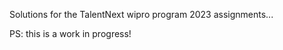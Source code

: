 Solutions for the TalentNext wipro program 2023 assignments...




















PS: this is a work in progress!
